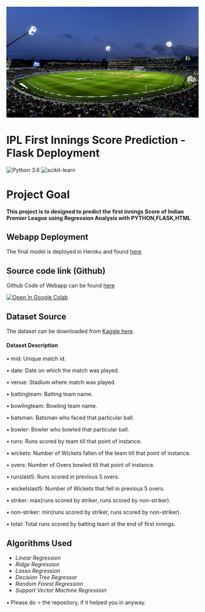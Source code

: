 ![Alt Text](https://github.com/pathan33/IPLScorePrediction/blob/main/static/bg.jpg)
<br>

# IPL First Innings Score Prediction - Flask Deployment
![Python 3.6](https://img.shields.io/badge/Python-3.6-brightgreen) ![scikit-learn](https://img.shields.io/badge/Library-Scikit%20Learn-orange)

# Project Goal
**This project is to designed to predict the first innings Score of Indian Premier League using Regression Analysis with PYTHON,FLASK,HTML**

## Webapp Deployment
The final model is deployed in Heroku and found [here](https://ipl-scorepredict.herokuapp.com)</br>

## Source code link (Github)
Github Code of Webapp can be found [here](https://github.com/pathan33/IPLScorePrediction)

[![Open In Google Colab](https://colab.research.google.com/assets/colab-badge.svg)](https://colab.research.google.com/github/pathan33/IPLScorePrediction/blob/main/IPL_Score_Predict_New.ipynb)

## Dataset Source
The dataset can be downloaded from [Kaggle here](https://www.kaggle.com/yuvrajdagur/ipl-dataset-season-2008-to-2017).

#### Dataset Description
• mid: Unique match id.

• date: Date on which the match was played.

• venue: Stadium where match was played.

• battingteam: Batting team name.

• bowlingteam: Bowling team name.

• batsman: Batsman who faced that particular ball.

• bowler: Bowler who bowled that particular ball.

• runs: Runs scored by team till that point of instance.

• wickets: Number of Wickets fallen of the team till that point of instance.

• overs: Number of Overs bowled till that point of instance.

• runslast5: Runs scored in previous 5 overs.

• wicketslast5: Number of Wickets that fell in previous 5 overs.

• striker: max(runs scored by striker, runs scored by non-striker).

• non-striker: min(runs scored by striker, runs scored by non-striker).

• total: Total runs scored by batting team at the end of first innings.

## Algorithms Used
- *Linear Regression*
- *Ridge Regression*
- *Lasso Regression*
- *Decision Tree Regressor*
- *Random Forest Regression*
- *Support Vector Machine Regression*

• Please do ⭐ the repository, if it helped you in anyway.
